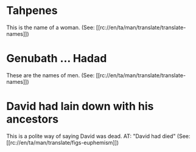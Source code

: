 # Tahpenes

This is the name of a woman. (See: [[rc://en/ta/man/translate/translate-names]])

# Genubath ... Hadad

These are the names of men. (See: [[rc://en/ta/man/translate/translate-names]])

# David had lain down with his ancestors

This is a polite way of saying David was dead. AT: "David had died" (See: [[rc://en/ta/man/translate/figs-euphemism]])